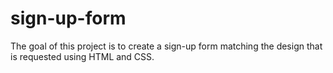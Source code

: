 # sign-up-form

The goal of this project is to create a sign-up form matching the design that is requested using HTML and CSS.